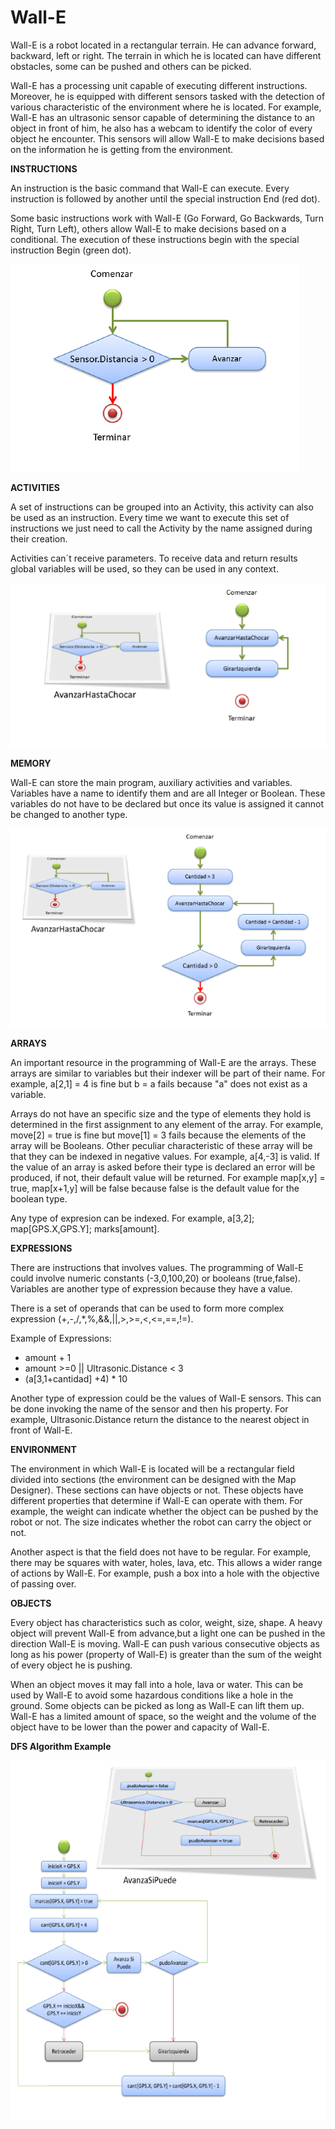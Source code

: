 # Wall-E
Wall-E is a robot located in a rectangular terrain. He can advance forward, backward, left or right. The terrain in which he is located can have different obstacles, some can be pushed and others can be picked.

Wall-E has a processing unit capable of executing different instructions. Moreover, he is equipped with different sensors tasked with the detection of various characteristic of the environment where he is located. For example, Wall-E has an ultrasonic sensor capable of determining the distance to an object in front of him, he also has a webcam to identify the color of every object he encounter. This sensors will allow Wall-E to make decisions based on the information he is getting from the environment.

**INSTRUCTIONS**

An instruction is the basic command that Wall-E can execute. Every instruction is followed by another until the special instruction End (red dot).

Some basic instructions work with Wall-E (Go Forward, Go Backwards, Turn Right, Turn Left), others allow Wall-E to make decisions based on a conditional. The execution of these instructions begin with the special instruction Begin (green dot).

![alt tag](Examples/InstructionEx.png)

**ACTIVITIES**

A set of instructions can be grouped into an Activity, this activity can also be used as an instruction. Every time we want to execute this set of instructions we just need to call the Activity by the name assigned during their creation. 

Activities can´t receive parameters. To receive data and return results global variables will be used, so they can be used in any context.

![alt tag](Examples/ActivityExample.png)

**MEMORY**

Wall-E can store the main program, auxiliary activities and variables. Variables have a name to identify them and are all Integer or Boolean. These variables do not have to be declared but once its value is assigned it cannot be changed to another type.

![alt tag](Examples/VariablesEx.png)

**ARRAYS**

An important resource in the programming of Wall-E are the arrays. These arrays are similar to variables but their indexer will be part of their name. For example, a[2,1] = 4 is fine but b = a fails because "a" does not exist as a variable.

Arrays do not have an specific size and the type of elements they hold is determined in the first assignment to any element of the array. For example, move[2] = true is fine but move[1] = 3 fails because the elements of the array will be Booleans. Other peculiar characteristic of these array will be that they can be indexed in negative values. For example, a[4,-3] is valid. If the value of an array is asked before their type is declared an error will be produced, if not, their default value will be returned. For example map[x,y] = true, map[x+1,y] will be false because false is the default value for the boolean type.

Any type of expresion can be indexed. For example, a[3,2]; map[GPS.X,GPS.Y]; marks[amount].

**EXPRESSIONS**

There are instructions that involves values. The programming of Wall-E could involve numeric constants (-3,0,100,20) or booleans (true,false). Variables are another type of expression because they have a value.

There is a set of operands that can be used to form more complex expression (+,-,/,*,%,&&,||,>,>=,<,<=,==,!=).

Example of Expressions:
- amount + 1
- amount >=0 || Ultrasonic.Distance < 3
- (a[3,1+cantidad] +4) * 10

Another type of expression could be the values of Wall-E sensors. This can be done invoking the name of the sensor and then his property. For example, Ultrasonic.Distance return the distance to the nearest object in front of Wall-E.

**ENVIRONMENT**

The environment in which Wall-E is located will be a rectangular field divided into sections (the environment can be designed with the Map Designer). These sections can have objects or not. These objects have different properties that determine if Wall-E can operate with them. For example, the weight can indicate whether the object can be pushed by the robot or not. The size indicates whether the robot can carry the object or not.

Another aspect is that the field does not have to be regular. For example, there may be squares with water, holes, lava, etc. This allows a wider range of actions by Wall-E. For example, push a box into a hole with the objective of passing over.

**OBJECTS**

Every object has characteristics such as color, weight, size, shape. A heavy object will prevent Wall-E from advance,but a light one can be pushed in the direction Wall-E is moving. Wall-E can push various consecutive objects as long as his power (property of Wall-E) is greater than the sum of the weight of every object he is pushing.

When an object moves it may fall into a hole, lava or water. This can be used by Wall-E to avoid some hazardous conditions like a hole in the ground. Some objects can be picked as long as Wall-E can lift them up. Wall-E has a limited amount of space, so the weight and the volume of the object have to be lower than the power and capacity of Wall-E.

**DFS Algorithm Example**

![alt tag](Examples/DFS.png)









